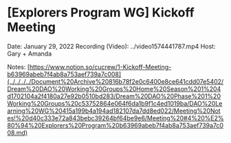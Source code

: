 # [Explorers Program WG] Kickoff Meeting

Date: January 29, 2022
Recording (Video): ../video1574441787.mp4
Host: Gary + Amanda

Notes: [https://www.notion.so/cucrew/1-Kickoff-Meeting-b63969abeb7f4ab8a753aef739a7c008](../../../../Document%20Archive%20816b78f2e0c6400e8ce641cdd07e5402/Dream%20DAO%20Working%20Groups%20Home%20Season%201%204d1702104a2f4180a27e92b0510bd283/Dream%20DAO%20Phase%201%20Working%20Groups%20c53752864e064f6da1b9f1c4ed1019ba/DAO%20Learning%20WG%20415a199b4a194ad182107da7dd8ed022/Meeting%20Notes!%20d40c333e72a843bebc39264bf64be9e6/Meeting%20#4%20%E2%80%94%20Explorers%20Program%20b63969abeb7f4ab8a753aef739a7c008.md)